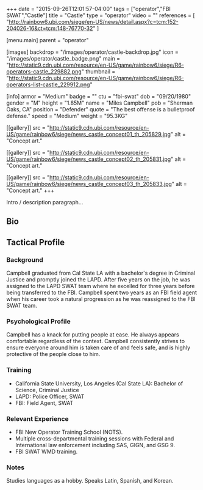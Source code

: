 +++
date = "2015-09-26T12:01:57-04:00"
tags = ["operator","FBI SWAT","Castle"]
title = "Castle"
type = "operator"
video = ""
references = [
  "http://rainbow6.ubi.com/siege/en-US/news/detail.aspx?c=tcm:152-204026-16&ct=tcm:148-76770-32"
]

[menu.main]
  parent = "operator"

[images]
  backdrop = "/images/operator/castle-backdrop.jpg"
  icon = "/images/operator/castle_badge.png"
  main = "http://static9.cdn.ubi.com/resource/en-US/game/rainbow6/siege/R6-operators-castle_229882.png"
  thumbnail = "http://static9.cdn.ubi.com/resource/en-US/game/rainbow6/siege/R6-operators-list-castle_229912.png"

[info]
  armor = "Medium"
  badge = ""
  ctu = "fbi-swat"
  dob = "09/20/1980"
  gender = "M"
  height = "1.85M"
  name = "Miles Campbell"
  pob = "Sherman Oaks, CA"
  position = "Defender"
  quote = "The best offense is a bulletproof defense."
  speed = "Medium"
  weight = "95.3KG"

[[gallery]]
  src = "http://static9.cdn.ubi.com/resource/en-US/game/rainbow6/siege/news_castle_concept01_th_205829.jpg"
  alt = "Concept art."

[[gallery]]
  src = "http://static9.cdn.ubi.com/resource/en-US/game/rainbow6/siege/news_castle_concept02_th_205831.jpg"
  alt = "Concept art."

[[gallery]]
  src = "http://static9.cdn.ubi.com/resource/en-US/game/rainbow6/siege/news_castle_concept03_th_205833.jpg"
  alt = "Concept art."
+++

Intro / description paragraph...<!--more-->

## Bio

## Tactical Profile

### Background

Campbell graduated from Cal State LA with a bachelor's degree in Criminal Justice and promptly joined the LAPD. After five years on the job, he was assigned to the LAPD SWAT team where he excelled for three years before being transferred to the FBI. Campbell spent two years as an FBI field agent when his career took a natural progression as he was reassigned to the FBI SWAT team.

### Psychological Profile

Campbell has a knack for putting people at ease. He always appears comfortable regardless of the context. Campbell consistently strives to ensure everyone around him is taken care of and feels safe, and is highly protective of the people close to him.

### Training

* California State University, Los Angeles (Cal State LA): Bachelor of Science, Criminal Justice
* LAPD: Police Officer, SWAT
* FBI: Field Agent, SWAT

### Relevant Experience

* FBI New Operator Training School (NOTS).
* Multiple cross-departmental training sessions with Federal and International law enforcement including SAS, GIGN, and GSG 9.
* FBI SWAT WMD training.

### Notes

Studies languages as a hobby. Speaks Latin, Spanish, and Korean.
